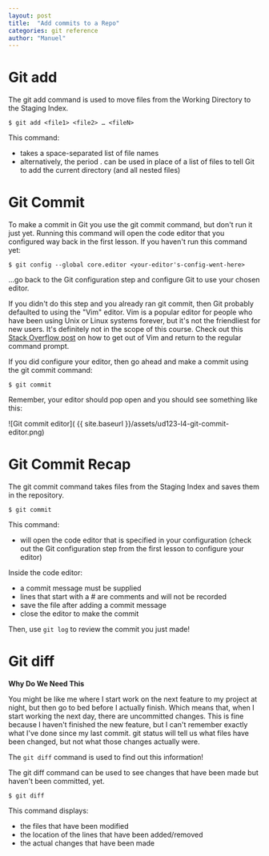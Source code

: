 ```yaml
---
layout: post
title:  "Add commits to a Repo"
categories: git reference
author: "Manuel"
---
```


# Git add

The git add command is used to move files from the Working Directory to the Staging Index.

    $ git add <file1> <file2> … <fileN>

This command:

- takes a space-separated list of file names
- alternatively, the period . can be used in place of a list of files to tell Git to add the current directory (and all nested files)

# Git Commit

To make a commit in Git you use the git commit command, but don't run it just yet. Running this command will open the code editor that you configured way back in the first lesson. If you haven't run this command yet:

    $ git config --global core.editor <your-editor's-config-went-here>

...go back to the Git configuration step and configure Git to use your chosen editor.

If you didn't do this step and you already ran git commit, then Git probably defaulted to using the "Vim" editor. Vim is a popular editor for people who have been using Unix or Linux systems forever, but it's not the friendliest for new users. It's definitely not in the scope of this course. Check out this [Stack Overflow post](https://stackoverflow.com/questions/11828270/how-to-exit-the-vim-editor) on how to get out of Vim and return to the regular command prompt.

If you did configure your editor, then go ahead and make a commit using the git commit command:

    $ git commit

Remember, your editor should pop open and you should see something like this:

![Git commit editor]( {{ site.baseurl }}/assets/ud123-l4-git-commit-editor.png)

# Git Commit Recap

The git commit command takes files from the Staging Index and saves them in the repository.

    $ git commit

This command:

- will open the code editor that is specified in your configuration
    (check out the Git configuration step from the first lesson to configure your editor)

Inside the code editor:

- a commit message must be supplied
- lines that start with a # are comments and will not be recorded
- save the file after adding a commit message
- close the editor to make the commit

Then, use `git log` to review the commit you just made!

# Git diff

**Why Do We Need This**

You might be like me where I start work on the next feature to my project at night, but then go to bed before I actually finish. Which means that, when I start working the next day, there are uncommitted changes. This is fine because I haven't finished the new feature, but I can't remember exactly what I've done since my last commit. git status will tell us what files have been changed, but not what those changes actually were.

The `git diff` command is used to find out this information!

The git diff command can be used to see changes that have been made but haven't been committed, yet.

    $ git diff

This command displays:

- the files that have been modified
- the location of the lines that have been added/removed
- the actual changes that have been made
